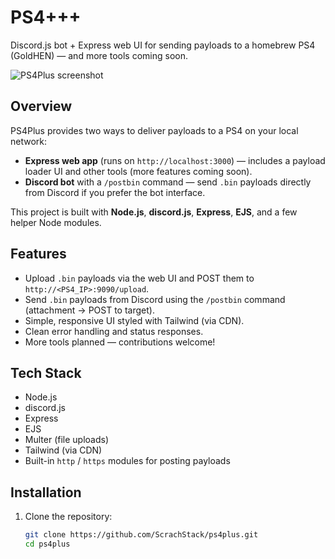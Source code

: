 # PS4+++

Discord.js bot + Express web UI for sending payloads to a homebrew PS4 (GoldHEN) — and more tools coming soon.

![PS4Plus screenshot](https://github.com/user-attachments/assets/d25cd131-b713-4447-9701-49b3be0eb2a6)

## Overview

PS4Plus provides two ways to deliver payloads to a PS4 on your local network:

- **Express web app** (runs on `http://localhost:3000`) — includes a payload loader UI and other tools (more features coming soon).
- **Discord bot** with a `/postbin` command — send `.bin` payloads directly from Discord if you prefer the bot interface.

This project is built with **Node.js**, **discord.js**, **Express**, **EJS**, and a few helper Node modules.

## Features

- Upload `.bin` payloads via the web UI and POST them to `http://<PS4_IP>:9090/upload`.
- Send `.bin` payloads from Discord using the `/postbin` command (attachment → POST to target).
- Simple, responsive UI styled with Tailwind (via CDN).
- Clean error handling and status responses.
- More tools planned — contributions welcome!

## Tech Stack

- Node.js
- discord.js
- Express
- EJS
- Multer (file uploads)
- Tailwind (via CDN)
- Built-in `http` / `https` modules for posting payloads

## Installation

1. Clone the repository:
   ```bash
   git clone https://github.com/ScrachStack/ps4plus.git
   cd ps4plus


